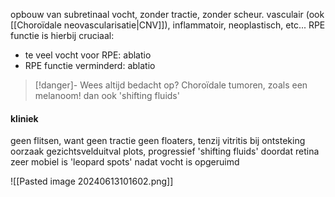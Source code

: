 opbouw van subretinaal vocht, zonder tractie, zonder scheur.
vasculair (ook [[Choroïdale neovascularisatie|CNV]]), inflammatoir, neoplastisch, etc...
RPE functie is hierbij cruciaal:
- te veel vocht voor RPE: ablatio
- RPE functie verminderd: ablatio

> [!danger]-  Wees altijd bedacht op?
> Choroïdale tumoren, zoals een melanoom!
> dan ook 'shifting fluids'

#### kliniek
geen flitsen, want geen tractie
geen floaters, tenzij vitritis bij ontsteking oorzaak
gezichtsvelduitval plots, progressief
'shifting fluids' doordat retina zeer mobiel is
'leopard spots' nadat vocht is opgeruimd

![[Pasted image 20240613101602.png]]

